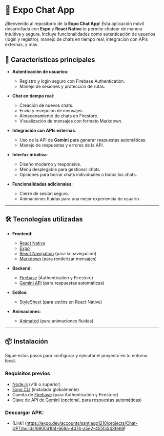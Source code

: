 # 📱 Expo Chat App

¡Bienvenido al repositorio de la **Expo Chat App**! Esta aplicación móvil desarrollada con **Expo** y **React Native** te permite chatear de manera intuitiva y segura. Incluye funcionalidades como autenticación de usuarios (login y registro), manejo de chats en tiempo real, integración con APIs externas, y más.

## 🚀 Características principales

- **Autenticación de usuarios**:
  - Registro y login seguro con Firebase Authentication.
  - Manejo de sesiones y protección de rutas.
  
- **Chat en tiempo real**:
  - Creación de nuevos chats.
  - Envío y recepción de mensajes.
  - Almacenamiento de chats en Firestore.
  - Visualización de mensajes con formato Markdown.

- **Integración con APIs externas**:
  - Uso de la API de **Gemini** para generar respuestas automáticas.
  - Manejo de respuestas y errores de la API.

- **Interfaz intuitiva**:
  - Diseño moderno y responsive.
  - Menú desplegable para gestionar chats.
  - Opciones para borrar chats individuales o todos los chats.

- **Funcionalidades adicionales**:
  - Cierre de sesión seguro.
  - Animaciones fluidas para una mejor experiencia de usuario.

---

## 🛠️ Tecnologías utilizadas

- **Frontend**:
  - [React Native](https://reactnative.dev/)
  - [Expo](https://expo.dev/)
  - [React Navigation](https://reactnavigation.org/) (para la navegación)
  - [Markdown](https://github.com/iamacup/react-native-markdown-display) (para renderizar mensajes)

- **Backend**:
  - [Firebase](https://firebase.google.com/) (Authentication y Firestore)
  - [Gemini API](https://ai.google/) (para respuestas automáticas)

- **Estilos**:
  - [StyleSheet](https://reactnative.dev/docs/stylesheet) (para estilos en React Native)

- **Animaciones**:
  - [Animated](https://reactnative.dev/docs/animated) (para animaciones fluidas)

---

## 📦 Instalación

Sigue estos pasos para configurar y ejecutar el proyecto en tu entorno local.

### Requisitos previos

- [Node.js](https://nodejs.org/) (v16 o superior)
- [Expo CLI](https://docs.expo.dev/get-started/installation/) (instalado globalmente)
- Cuenta de [Firebase](https://firebase.google.com/) (para Authentication y Firestore)
- Clave de API de [Gemini](https://ai.google/) (opcional, para respuestas automáticas)

### Descargar APK:

- [Link] (https://expo.dev/accounts/santiago1210/projects/Chat-GPT/builds/6900d104-669a-4d7b-a5e2-455fa543fe69)
